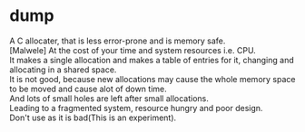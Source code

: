 # dump
A C allocater, that is less error-prone and is memory safe.  
[Malwele] At the cost of your time and system resources i.e. CPU.  
It makes a single allocation and makes a table of entries for it, changing and allocating in a shared space.  
It is not good, because new allocations may cause the whole memory space to be moved and cause alot of down time.  
And lots of small holes are left after small allocations.  
Leading to a fragmented system, resource hungry and poor design.  
Don't use as it is bad(This is an experiment).  

